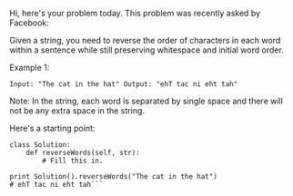 Hi, here's your problem today. This problem was recently asked by Facebook:

Given a string, you need to reverse the order of characters in each word within a sentence while still preserving whitespace and initial word order.

Example 1:

`Input: "The cat in the hat"
Output: "ehT tac ni eht tah"`

Note: In the string, each word is separated by single space and there will not be any extra space in the string.

Here's a starting point:

```
class Solution:
    def reverseWords(self, str):
        # Fill this in.

print Solution().reverseWords("The cat in the hat")
# ehT tac ni eht tah```